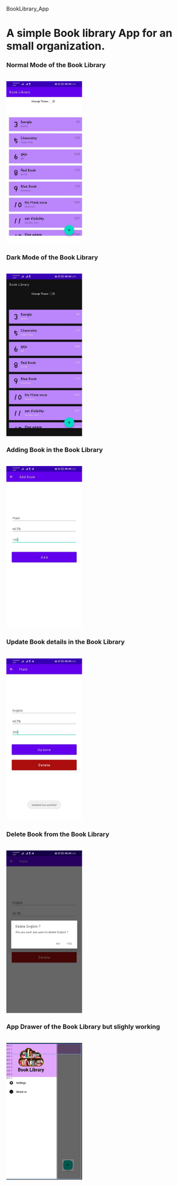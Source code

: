  BookLibrary_App
<h1>A simple Book library App for an small organization.</h1>


<h3>Normal Mode of the Book Library</h3>
<br>
<img src="Images/Normal_mode.jpg" width="200">

<h3>Dark Mode of the Book Library</h3>
<br>
<img src="Images/Dark_MOde.jpg" width="200">

<h3>Adding Book in the Book Library</h3>
<br>
<img src="Images/Adding_page.jpg" width="200">

<h3>Update Book details in the Book Library</h3>
<br>
<img src="Images/Update_delete_page.jpg" width="200">

<h3>Delete Book from the Book Library</h3>
<br>
<img src="Images/Delete_something.jpg" width="200">

<h3>App Drawer of the Book Library but slighly working</h3>
<br>
<img src="Images/App Drawer.PNG" width="200">
